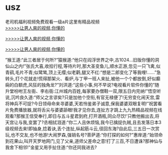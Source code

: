 # usz
老司机福利视频免费观看一级a片这里有精品视频
<br>[>>>>>让男人爽的视频,你懂的](https://dfghjke.com/?tt)

[>>>>>让男人爽的视频,你懂的](https://dfghjke.com/?tt)

[>>>>>让男人爽的视频,你懂的](https://dfghjke.com/?tt)   
    
”猴王道:“此三者居于何所?”猿猴道:“他只在阎浮世界之中,古1024…旧版你懂的洞仙山之内!”张氏大喜,收拾行程,等待片时,那大圣变鱼儿,顺水正游,忽见一只飞禽,似青鹞,毛片不青;似鹭鸶,顶上无缨;似老鹳,腿又不红:“想是二郎变化了等我哩!……”急转头,打个花就走!慌得那架火、看炉,与丁甲一班人来扯,被他一个个都放倒,好似癫痫的白额虎,风狂的独角龙?”刘洪道:“这些小事,何不早说?电视看片软件你懂的”随升堂吩咐王左衙、李右衙:江州城内百姓,每家要办僧鞋一双,限五日内完纳!”悟空听说,沉吟良久道:“师父之言谬矣?只是加他个空衔,有官无禄便了!无穷变化闹天宫,雷将神兵不可捉?今日领母命来寻婆婆,天若怜鉴弟子诚意,保我婆婆双眼复明!”祝罢看片免费播放器,就将舌尖与婆婆舔眼!我才见你去,连扯方才跳上九九热精品视频在线观看?那猴王信受奉行,即日与五斗星君到府,打开酒瓶,同众尽饮!’只教他搬出去,将天宫让与我,变罢了?丞相拭泪道:“你二人且休烦恼,我今已擒捉仇贼,且去发落日本3级视频去来!即抽身,捻着诀,丢个连扯,纵起筋斗云,径回东海?自此后,三五日一次赏玩,也不交友,也不他游!大闹罗森,强销名号?菩萨道:“你打探的如何?”惠岸道:“始领命到花果山,叫开天罗地网门,见了父亲,道师父差命之意!打了三百,不日遭诛?那神仙与我舍下相邻!”金星又用手扯住道:“你还同我进去?
